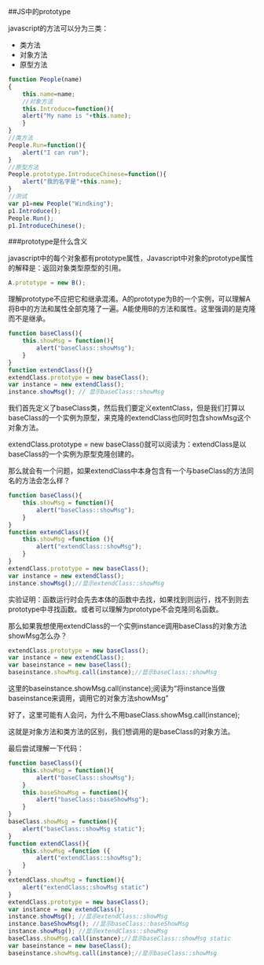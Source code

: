##JS中的prototype

javascript的方法可以分为三类：

- 类方法
- 对象方法
- 原型方法

```javascript
function People(name)
{
    this.name=name;
    //对象方法
    this.Introduce=function(){
    alert("My name is "+this.name);
    }
}
//类方法
People.Run=function(){
    alert("I can run");
}
//原型方法
People.prototype.IntroduceChinese=function(){
    alert("我的名字是"+this.name);
}
//测试
var p1=new People("Windking");
p1.Introduce();
People.Run();
p1.IntroduceChinese(); 
```

###prototype是什么含义

javascript中的每个对象都有prototype属性，Javascript中对象的prototype属性的解释是：返回对象类型原型的引用。

```javascript
A.prototype = new B(); 
```

理解prototype不应把它和继承混淆。A的prototype为B的一个实例，可以理解A将B中的方法和属性全部克隆了一遍。A能使用B的方法和属性。这里强调的是克隆而不是继承。

```javascript
function baseClass(){
    this.showMsg = function(){
        alert("baseClass::showMsg");   
    }
}
function extendClass(){}
extendClass.prototype = new baseClass();
var instance = new extendClass();
instance.showMsg(); // 显示baseClass::showMsg
```

我们首先定义了baseClass类，然后我们要定义extentClass，但是我们打算以baseClass的一个实例为原型，来克隆的extendClass也同时包含showMsg这个对象方法。

extendClass.prototype = new baseClass()就可以阅读为：extendClass是以baseClass的一个实例为原型克隆创建的。

那么就会有一个问题，如果extendClass中本身包含有一个与baseClass的方法同名的方法会怎么样？

```javascript
function baseClass(){
    this.showMsg = function(){
        alert("baseClass::showMsg");   
    }
}
function extendClass(){
    this.showMsg =function (){
        alert("extendClass::showMsg");
    }
}
extendClass.prototype = new baseClass();
var instance = new extendClass();
instance.showMsg();//显示extendClass::showMsg
```

实验证明：函数运行时会先去本体的函数中去找，如果找到则运行，找不到则去prototype中寻找函数。或者可以理解为prototype不会克隆同名函数。

那么如果我想使用extendClass的一个实例instance调用baseClass的对象方法showMsg怎么办？

```javascript
extendClass.prototype = new baseClass();
var instance = new extendClass();
var baseinstance = new baseClass();
baseinstance.showMsg.call(instance);//显示baseClass::showMsg
```

这里的baseinstance.showMsg.call(instance);阅读为“将instance当做baseinstance来调用，调用它的对象方法showMsg”

好了，这里可能有人会问，为什么不用baseClass.showMsg.call(instance);

这就是对象方法和类方法的区别，我们想调用的是baseClass的对象方法。

最后尝试理解一下代码：

```javascript
function baseClass(){
    this.showMsg = function(){
        alert("baseClass::showMsg");   
    }
    this.baseShowMsg = function(){
        alert("baseClass::baseShowMsg");
    }
}
baseClass.showMsg = function(){
    alert("baseClass::showMsg static");
}
function extendClass(){
    this.showMsg =function ({
        alert("extendClass::showMsg");
    }
}
extendClass.showMsg = function(){
    alert("extendClass::showMsg static")
}
extendClass.prototype = new baseClass();
var instance = new extendClass();
instance.showMsg(); //显示extendClass::showMsg
instance.baseShowMsg(); //显示baseClass::baseShowMsg
instance.showMsg(); //显示extendClass::showMsg
baseClass.showMsg.call(instance);//显示baseClass::showMsg static
var baseinstance = new baseClass();
baseinstance.showMsg.call(instance);//显示baseClass::showMsg
```